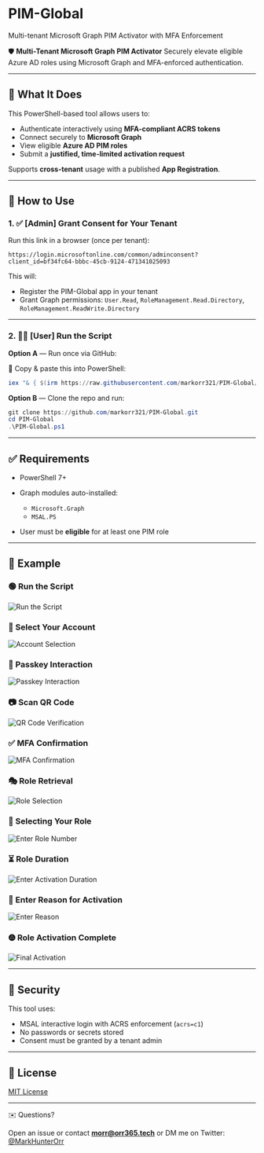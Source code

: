 # PIM-Global

Multi-tenant Microsoft Graph PIM Activator with MFA Enforcement

🛡️ **Multi-Tenant Microsoft Graph PIM Activator**
Securely elevate eligible Azure AD roles using Microsoft Graph and MFA-enforced authentication.

---

## 🔧 What It Does

This PowerShell-based tool allows users to:

* Authenticate interactively using **MFA-compliant ACRS tokens**
* Connect securely to **Microsoft Graph**
* View eligible **Azure AD PIM roles**
* Submit a **justified, time-limited activation request**

Supports **cross-tenant** usage with a published **App Registration**.

---

## 🚀 How to Use

### 1. ✅ \[Admin] Grant Consent for Your Tenant

Run this link in a browser (once per tenant):

```
https://login.microsoftonline.com/common/adminconsent?client_id=bf34fc64-bbbc-45cb-9124-471341025093
```

This will:

* Register the PIM-Global app in your tenant
* Grant Graph permissions: `User.Read`, `RoleManagement.Read.Directory`, `RoleManagement.ReadWrite.Directory`

---

### 2. 🧑‍💻 \[User] Run the Script

**Option A** — Run once via GitHub:

📅 Copy & paste this into PowerShell:

```powershell
iex "& { $(irm https://raw.githubusercontent.com/markorr321/PIM-Global/main/PIM-Global.ps1) }"
```

**Option B** — Clone the repo and run:

```powershell
git clone https://github.com/markorr321/PIM-Global.git
cd PIM-Global
.\PIM-Global.ps1
```

---

## ✅ Requirements

* PowerShell 7+
* Graph modules auto-installed:

  * `Microsoft.Graph`
  * `MSAL.PS`
* User must be **eligible** for at least one PIM role

---

## 🧠 Example

### 🟢 Run the Script

![Run the Script](images/PIM%20-%20Manual%20Script%20Interaction.png)

### 👤 Select Your Account

![Account Selection](images/PIM%20-%20Account%20Selection.png)

### 🔑 Passkey Interaction

![Passkey Interaction](images/PIM%20-%20Device%20Selection.png)

### 📷 Scan QR Code

![QR Code Verification](images/PIM%20-%20QR%20Code%20Verification.png)

### ✅ MFA Confirmation

![MFA Confirmation](images/PIM%20-%20Final%20MFA.png)

### 🎭 Role Retrieval

![Role Selection](images/PIM%20-%20Role%20Selection.png)

### 🧾 Selecting Your Role

![Enter Role Number](images/PIM%20-%20Enter%20Role%20Number.png)

### ⏳ Role Duration

![Enter Activation Duration](images/PIM%20-%20Enter%20Activation%20Duration.png)

### 📝 Enter Reason for Activation

![Enter Reason](images/PIM%20-%20Enter%20reason%20for%20activation.png)

### 🟖️ Role Activation Complete

![Final Activation](images/PIM-Final.png)

---

## 🔐 Security

This tool uses:

* MSAL interactive login with ACRS enforcement (`acrs=c1`)
* No passwords or secrets stored
* Consent must be granted by a tenant admin

---

## 📜 License

[MIT License](LICENSE)

---

✉️ Questions?

Open an issue or contact **[morr@orr365.tech](mailto:morr@orr365.tech)**
or DM me on Twitter: [@MarkHunterOrr](https://twitter.com/MarkHunterOrr)
